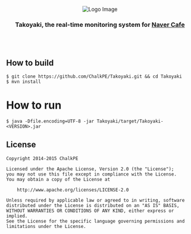 <p align="center"><img src="http://i.imgur.com/yFLWB2v.png" alt="Logo Image"/></p>
<h3 align="center">Takoyaki, the real-time monitoring system for <a href="http://cafe.naver.com">Naver Cafe</a></h3>

<br><br>

## How to build
```
$ git clone https://github.com/ChalkPE/Takoyaki.git && cd Takoyaki
$ mvn install
```

# How to run
```
$ java -Dfile.encoding=UTF-8 -jar Takoyaki/target/Takoyaki-<VERSION>.jar
```

## License
```
Copyright 2014-2015 ChalkPE

Licensed under the Apache License, Version 2.0 (the "License");
you may not use this file except in compliance with the License.
You may obtain a copy of the License at

    http://www.apache.org/licenses/LICENSE-2.0

Unless required by applicable law or agreed to in writing, software
distributed under the License is distributed on an "AS IS" BASIS,
WITHOUT WARRANTIES OR CONDITIONS OF ANY KIND, either express or implied.
See the License for the specific language governing permissions and
limitations under the License.
```
